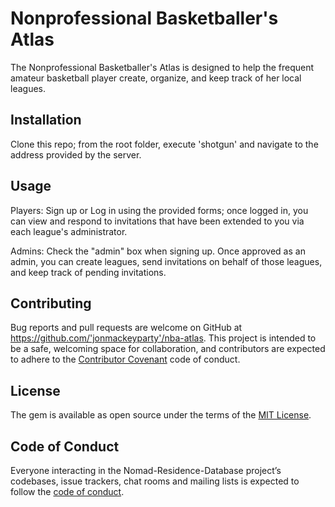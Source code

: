 # Nonprofessional Basketballer's Atlas

The Nonprofessional Basketballer's Atlas is designed to help the frequent amateur basketball player create, organize, and keep track of her local leagues.

## Installation

Clone this repo; from the root folder, execute 'shotgun' and navigate to the address provided by the server.

## Usage

Players: Sign up or Log in using the provided forms; once logged in, you can view and respond to invitations that have been extended to you via each league's administrator.

Admins: Check the "admin" box when signing up.  Once approved as an admin, you can create leagues, send invitations on behalf of those leagues, and keep track of pending invitations.

## Contributing

Bug reports and pull requests are welcome on GitHub at https://github.com/'jonmackeyparty'/nba-atlas. This project is intended to be a safe, welcoming space for collaboration, and contributors are expected to adhere to the [Contributor Covenant](http://contributor-covenant.org) code of conduct.

## License

The gem is available as open source under the terms of the [MIT License](https://opensource.org/licenses/MIT).

## Code of Conduct

Everyone interacting in the Nomad-Residence-Database project’s codebases, issue trackers, chat rooms and mailing lists is expected to follow the [code of conduct](https://github.com/'jonmackeyparty'/nba-atlas/blob/master/CODE_OF_CONDUCT.md).
